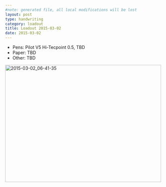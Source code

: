 ```yaml
---
#note: generated file, all local modifications will be lost
layout: post
type: handwriting
category: loadout
title: Loadout 2015-03-02
date: 2015-03-02
---
```


* Pens: Pilot V5 Hi-Tecpoint 0.5, TBD
* Paper: TBD 
* Other: TBD

<a href="https://www.flickr.com/photos/131463957@N06/16691083665" title="2015-03-02_06-41-35 by Silent Norwegian, on Flickr"><img src="https://farm9.staticflickr.com/8621/16691083665_166fb86491.jpg" width="500" height="375" alt="2015-03-02_06-41-35"></a>

